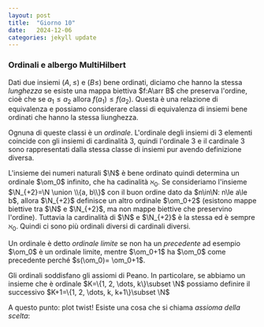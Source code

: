 ```yaml
---
layout: post
title:  "Giorno 10"
date:   2024-12-06 
categories: jekyll update
---
```

### Ordinali e albergo MultiHilbert

Dati due insiemi $(A, \le)$ e $(B\le)$ bene ordinati, diciamo che hanno la stessa _lunghezza_
se esiste una mappa biettiva $f:A\arr B$ che preserva l'ordine, cioè che se $a_1\le a_2$ allora $f(a_1)\le f(a_2)$.
Questa è una relazione di equivalenza e possiamo considerare classi di equivalenza di insiemi bene ordinati che hanno la stessa liunghezza.

Ognuna di queste classi è un _ordinale_. 
L'ordinale degli insiemi di 3 elementi coincide con gli insiemi di cardinalità 3, quindi l'ordinale 3 e il cardinale 3 sono rappresentati dalla stessa classe di insiemi
pur avendo definizione diversa.

L'insieme dei numeri naturali $\N$ è bene ordinato quindi determina un ordinale $\om_0$ infinito, che ha cadinalità $\aleph_0$. 
Se consideriamo l'insieme $\N_{+2}=\N \union \\{a, b\\}$ con il buon ordine dato da  $n\in\N: n\le a\le b$, allora $\N_{+2}$ definisce un altro ordinale $\om_0+2$
(esistono mappe biettive tra $\N$ e $\N_{+2}$, ma non mappe biettive che preservino l'ordine). Tuttavia la cardinalità di $\N$ e $\N_{+2}$ è la stessa ed è sempre $\aleph_0$.
Quindi ci sono più ordinali diversi di cardinali diversi.

Un ordinale è detto _ordinale limite_ se non ha un _precedente_ ad esempio $\om_0$ è un ordinale limite, mentre $\om_0+1$ ha $\om_0$ come precedente perché
$s(\om_0)= \om_0+1$.

Gli ordinali soddisfano gli assiomi di Peano.
In particolare, se abbiamo un insieme che è ordinale $K=\{1, 2, \dots, k\}\subset \N$ possiamo definire il successivo $K+1=\{1, 2, \dots, k, k+1\}\subset \N$

A questo punto: plot twist!
Esiste una cosa che si chiama _assioma della scelta_: